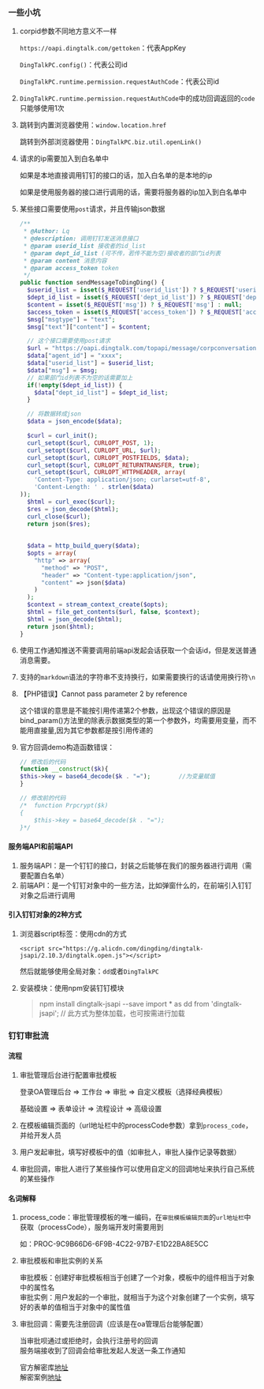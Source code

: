 <!--
 * @Date: 2020-09-02 11:26:07
 * @LastEditors: Lq
 * @LastEditTime: 2020-09-24 21:41:48
 * @FilePath: /learnningNotes/接入钉钉/index.md
-->
### 一些小坑

1. corpid参数不同地方意义不一样

    `https://oapi.dingtalk.com/gettoken`：代表AppKey  
    
    `DingTalkPC.config()`：代表公司id   

    `DingTalkPC.runtime.permission.requestAuthCode`：代表公司id

2. `DingTalkPC.runtime.permission.requestAuthCode`中的成功回调返回的`code`只能够使用1次


3. 跳转到内置浏览器使用：`window.location.href`

    跳转到外部浏览器使用：`DingTalkPC.biz.util.openLink()`

4. 请求的ip需要加入到白名单中

    如果是本地直接调用钉钉的接口的话，加入白名单的是本地的ip

    如果是使用服务器的接口进行调用的话，需要将服务器的ip加入到白名单中

5. 某些接口需要使用`post`请求，并且传输json数据  

    ```php
    /**
     * @Author: Lq
     * @description: 调用钉钉发送消息接口
     * @param userid_list 接收者的id_list
     * @param dept_id_list (可不传，若传不能为空)接收者的部门id列表
     * @param content 消息内容
     * @param access_token token
     */    
    public function sendMessageToDingDing() {      
      $userid_list = isset($_REQUEST['userid_list']) ? $_REQUEST['userid_list'] : null;
      $dept_id_list = isset($_REQUEST['dept_id_list']) ? $_REQUEST['dept_id_list'] : null;
      $content = isset($_REQUEST['msg']) ? $_REQUEST['msg'] : null;
      $access_token = isset($_REQUEST['access_token']) ? $_REQUEST['access_token'] : null;
      $msg["msgtype"] = "text";
      $msg["text"]["content"] = $content;

      // 这个接口需要使用post请求
      $url = "https://oapi.dingtalk.com/topapi/message/corpconversation/asyncsend_v2?access_token=".$access_token;
      $data["agent_id"] = "xxxx";
      $data["userid_list"] = $userid_list;
      $data["msg"] = $msg;
      // 如果部门id列表不为空的话需要加上
      if(!empty($dept_id_list)) {
        $data["dept_id_list"] = $dept_id_list;
      }

      // 将数据转成json
      $data = json_encode($data);

      $curl = curl_init(); 
      curl_setopt($curl, CURLOPT_POST, 1); 
      curl_setopt($curl, CURLOPT_URL, $url); 
      curl_setopt($curl, CURLOPT_POSTFIELDS, $data); 
      curl_setopt($curl, CURLOPT_RETURNTRANSFER, true);
      curl_setopt($curl, CURLOPT_HTTPHEADER, array(
        'Content-Type: application/json; curlarset=utf-8',
        'Content-Length: ' . strlen($data)
    ));
      $html = curl_exec($curl); 
      $res = json_decode($html);
      curl_close($curl); 
      return json($res);
      
      
      $data = http_build_query($data);
      $opts = array(
        "http" => array(
          "method" => "POST",
          "header" => "Content-type:application/json",
          "content" => json($data)
        )
      );
      $context = stream_context_create($opts);
      $html = file_get_contents($url, false, $context);
      $html = json_decode($html);
      return json($html);
    }
    ```

6. 使用工作通知推送不需要调用前端api发起会话获取一个会话id，但是发送普通消息需要。

7. 支持的`markdown`语法的字符串不支持换行，如果需要换行的话请使用换行符`\n`

8. 【PHP错误】Cannot pass parameter 2 by reference  

    这个错误的意思是不能按引用传递第2个参数，出现这个错误的原因是bind_param()方法里的除表示数据类型的第一个参数外，均需要用变量，而不能用直接量,因为其它参数都是按引用传递的

9. 官方回调demo构造函数错误：

    ```PHP
    // 修改后的代码
    function __construct($k){
    $this->key = base64_decode($k . "=");        //为变量赋值
    }
    
    // 修改前的代码
    /*  function Prpcrypt($k)
    {
        $this->key = base64_decode($k . "=");
    }*/
    ```



#### 服务端API和前端API

1. 服务端API：是一个钉钉的接口，封装之后能够在我们的服务器进行调用（需要配置白名单）
2. 前端API：是一个钉钉对象中的一些方法，比如弹窗什么的，在前端引入钉钉对象之后进行调用

#### 引入钉钉对象的2种方式

1. 浏览器script标签：使用cdn的方式  

    `<script src="https://g.alicdn.com/dingding/dingtalk-jsapi/2.10.3/dingtalk.open.js"></script>`

    然后就能够使用全局对象：`dd`或者`DingTalkPC`

2. 安装模块：使用npm安装钉钉模块

    > npm install dingtalk-jsapi --save
    > import * as dd from 'dingtalk-jsapi'; // 此方式为整体加载，也可按需进行加载


### 钉钉审批流

#### 流程

1. 审批管理后台进行配置审批模板

    登录OA管理后台 => 工作台 => 审批 => 自定义模板（选择经典模板）

    基础设置 => 表单设计 => 流程设计 => 高级设置

2. 在模板编辑页面的（url地址栏中的processCode参数）拿到`process_code`，并给开发人员

3. 用户发起审批，填写好模板中的值（如审批人，审批人操作记录等数据）

4. 审批回调，审批人进行了某些操作可以使用自定义的回调地址来执行自己系统的某些操作


#### 名词解释

1. process_code：审批管理模板的唯一编码，在`审批模板编辑页面`的`url地址栏`中获取（processCode），服务端开发时需要用到

    如：PROC-9C9B66D6-6F9B-4C22-97B7-E1D22BA8E5CC

2. 审批模板和审批实例的关系

    审批模板：创建好审批模板相当于创建了一个对象，模板中的组件相当于对象中的属性名  
    审批实例：用户发起的一个审批，就相当于为这个对象创建了一个实例，填写好的表单的值相当于对象中的属性值

3. 审批回调：需要先注册回调（应该是在oa管理后台能够配置）

    当审批呗通过或拒绝时，会执行注册号的回调  
    服务端接收到了回调会给审批发起人发送一条工作通知

    官方解密库[地址](https://github.com/injekt/openapi-demo-php/tree/master/corp)  
    解密案例[地址](https://github.com/injekt/openapi-demo-php/blob/master/isv/receive.php)

